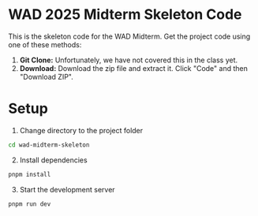 # WAD 2025 Midterm Skeleton Code

This is the skeleton code for the WAD Midterm. Get the project code using one of these methods:
1. **Git Clone:** Unfortunately, we have not covered this in the class yet.
2. **Download:** Download the zip file and extract it. Click "Code" and then "Download ZIP".

# Setup
1. Change directory to the project folder
```bash
cd wad-midterm-skeleton
```
2. Install dependencies
```bash
pnpm install
```
3. Start the development server
```bash
pnpm run dev
```
